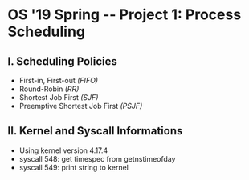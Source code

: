 # OS '19 Spring -- Project 1: Process Scheduling
## I. Scheduling Policies
* First-in, First-out _(FIFO)_
* Round-Robin _(RR)_
* Shortest Job First _(SJF)_
* Preemptive Shortest Job First _(PSJF)_

## II. Kernel and Syscall Informations
* Using kernel version 4.17.4
* syscall 548: get timespec from getnstimeofday
* syscall 549: print string to kernel
